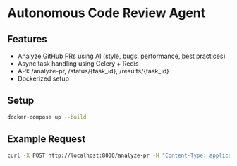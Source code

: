 # Autonomous Code Review Agent

## Features
- Analyze GitHub PRs using AI (style, bugs, performance, best practices)
- Async task handling using Celery + Redis
- API: /analyze-pr, /status/{task_id}, /results/{task_id}
- Dockerized setup

## Setup
```bash
docker-compose up --build
```

## Example Request
```bash
curl -X POST http://localhost:8000/analyze-pr -H "Content-Type: application/json" -d '{"repo_url":"https://github.com/user/repo","pr_number":1}'
```